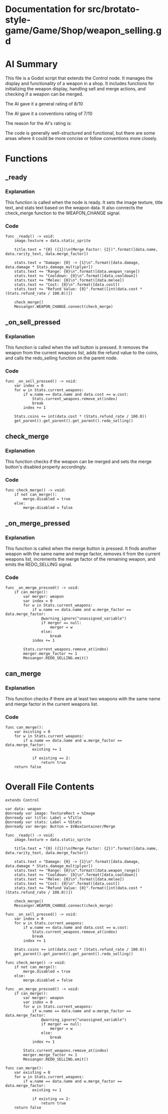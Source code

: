 # Documentation for src/brotato-style-game/Game/Shop/weapon_selling.gd

# AI Summary
This file is a Godot script that extends the Control node. It manages the display and functionality of a weapon in a shop. It includes functions for initializing the weapon display, handling sell and merge actions, and checking if a weapon can be merged.

The AI gave it a general rating of 8/10

The AI gave it a conventions rating of 7/10

The reason for the AI's rating is:

The code is generally well-structured and functional, but there are some areas where it could be more concise or follow conventions more closely.
# Functions

## _ready
### Explanation
This function is called when the node is ready. It sets the image texture, title text, and stats text based on the weapon data. It also connects the check_merge function to the WEAPON_CHANGE signal.
### Code
```gdscript
func _ready() -> void:
	image.texture = data.static_sprite
	
	title.text = "{0} ({1})\n(Merge Factor: {2})".format([data.name, data.rarity_text, data.merge_factor])
	
	stats.text = "Damage: {0} -> {1}\n".format([data.damage, data.damage * Stats.damage_multiplyer])
	stats.text += "Range: {0}\n".format([data.weapon_range])
	stats.text += "Cooldown: {0}\n".format([data.cooldown])
	stats.text += "Melee: {0}\n".format([data.melee])
	stats.text += "Cost: {0}\n".format([data.cost])
	stats.text += "Refund Value: {0}".format([int(data.cost * (Stats.refund_rate / 100.0))])
	
	check_merge()
	Messanger.WEAPON_CHANGE.connect(check_merge)
```

## _on_sell_pressed
### Explanation
This function is called when the sell button is pressed. It removes the weapon from the current weapons list, adds the refund value to the coins, and calls the redo_selling function on the parent node.
### Code
```gdscript
func _on_sell_pressed() -> void:
	var index = 0
	for w in Stats.current_weapons:
		if w.name == data.name and data.cost == w.cost:
			Stats.current_weapons.remove_at(index)
			break
		index += 1
	
	Stats.coins += int(data.cost * (Stats.refund_rate / 100.0))
	get_parent().get_parent().get_parent().redo_selling()
```

## check_merge
### Explanation
This function checks if the weapon can be merged and sets the merge button's disabled property accordingly.
### Code
```gdscript
func check_merge() -> void:
	if not can_merge():
		merge.disabled = true
	else:
		merge.disabled = false
```

## _on_merge_pressed
### Explanation
This function is called when the merge button is pressed. It finds another weapon with the same name and merge factor, removes it from the current weapons list, increments the merge factor of the remaining weapon, and emits the REDO_SELLING signal.
### Code
```gdscript
func _on_merge_pressed() -> void:
	if can_merge():
		var merger: weapon
		var index = 0
		for w in Stats.current_weapons:
			if w.name == data.name and w.merge_factor == data.merge_factor:
				@warning_ignore("unassigned_variable")
				if merger == null:
					merger = w
				else:
					break
			index += 1
		
		Stats.current_weapons.remove_at(index)
		merger.merge_factor += 1
		Messanger.REDO_SELLING.emit()
```

## can_merge
### Explanation
This function checks if there are at least two weapons with the same name and merge factor in the current weapons list.
### Code
```gdscript
func can_merge():
	var existing = 0
	for w in Stats.current_weapons:
		if w.name == data.name and w.merge_factor == data.merge_factor:
			existing += 1
			
			if existing == 2:
				return true
	return false
```
# Overall File Contents
```gdscript
extends Control

var data: weapon
@onready var image: TextureRect = %Image
@onready var title: Label = %Title
@onready var stats: Label = %Stats
@onready var merge: Button = $VBoxContainer/Merge

func _ready() -> void:
	image.texture = data.static_sprite
	
	title.text = "{0} ({1})\n(Merge Factor: {2})".format([data.name, data.rarity_text, data.merge_factor])
	
	stats.text = "Damage: {0} -> {1}\n".format([data.damage, data.damage * Stats.damage_multiplyer])
	stats.text += "Range: {0}\n".format([data.weapon_range])
	stats.text += "Cooldown: {0}\n".format([data.cooldown])
	stats.text += "Melee: {0}\n".format([data.melee])
	stats.text += "Cost: {0}\n".format([data.cost])
	stats.text += "Refund Value: {0}".format([int(data.cost * (Stats.refund_rate / 100.0))])
	
	check_merge()
	Messanger.WEAPON_CHANGE.connect(check_merge)

func _on_sell_pressed() -> void:
	var index = 0
	for w in Stats.current_weapons:
		if w.name == data.name and data.cost == w.cost:
			Stats.current_weapons.remove_at(index)
			break
		index += 1
	
	Stats.coins += int(data.cost * (Stats.refund_rate / 100.0))
	get_parent().get_parent().get_parent().redo_selling()

func check_merge() -> void:
	if not can_merge():
		merge.disabled = true
	else:
		merge.disabled = false

func _on_merge_pressed() -> void:
	if can_merge():
		var merger: weapon
		var index = 0
		for w in Stats.current_weapons:
			if w.name == data.name and w.merge_factor == data.merge_factor:
				@warning_ignore("unassigned_variable")
				if merger == null:
					merger = w
				else:
					break
			index += 1
		
		Stats.current_weapons.remove_at(index)
		merger.merge_factor += 1
		Messanger.REDO_SELLING.emit()

func can_merge():
	var existing = 0
	for w in Stats.current_weapons:
		if w.name == data.name and w.merge_factor == data.merge_factor:
			existing += 1
			
			if existing == 2:
				return true
	return false

```
